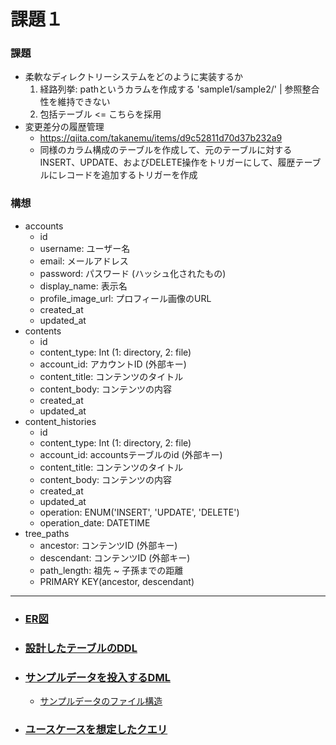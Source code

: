 # 課題１
### 課題
- 柔軟なディレクトリーシステムをどのように実装するか
    1. 経路列挙: pathというカラムを作成する 'sample1/sample2/' | 参照整合性を維持できない
    2. 包括テーブル <= こちらを採用
- 変更差分の履歴管理
    - https://qiita.com/takanemu/items/d9c52811d70d37b232a9
    - 同様のカラム構成のテーブルを作成して、元のテーブルに対するINSERT、UPDATE、およびDELETE操作をトリガーにして、履歴テーブルにレコードを追加するトリガーを作成
### 構想
- accounts
    - id
    - username: ユーザー名
    - email: メールアドレス
    - password: パスワード (ハッシュ化されたもの)
    - display_name: 表示名
    - profile_image_url: プロフィール画像のURL
    - created_at
    - updated_at
- contents
    - id
    - content_type: Int (1: directory, 2: file)
    - account_id: アカウントID (外部キー)
    - content_title: コンテンツのタイトル
    - content_body: コンテンツの内容
    - created_at
    - updated_at
- content_histories
    - id
    - content_type: Int (1: directory, 2: file)
    - account_id: accountsテーブルのid (外部キー)
    - content_title: コンテンツのタイトル
    - content_body: コンテンツの内容
    - created_at
    - updated_at
    - operation: ENUM('INSERT', 'UPDATE', 'DELETE')
    - operation_date: DATETIME
- tree_paths
    - ancestor: コンテンツID (外部キー)
    - descendant: コンテンツID (外部キー)
    - path_length: 祖先 ~ 子孫までの距離
    - PRIMARY KEY(ancestor, descendant)
---
- ### [ER図](./ER%E5%9B%B3.wsd)
- ### [設計したテーブルのDDL](./DDL.sql)
- ### [サンプルデータを投入するDML](./DML_sample_data.sql)
    - [サンプルデータのファイル構造](./sample_file_tree.wsd)
- ### [ユースケースを想定したクエリ](./DML_use_case.sql)